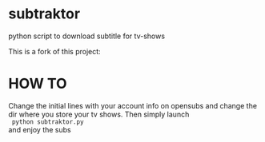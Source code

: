 subtraktor
==========

python script to download subtitle for tv-shows

This is a fork of this project:

HOW TO
======

Change the initial lines with your account info on opensubs and change the dir where you store your tv shows.
Then simply launch
<br>
<code> python subtraktor.py </code>
<br>
and enjoy the subs
